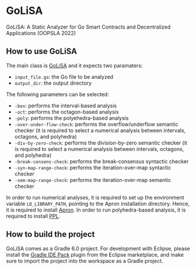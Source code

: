 # GoLiSA
GoLiSA: A Static Analyzer for Go Smart Contracts and Decentralized Applications (OOPSLA 2022)

## How to use GoLiSA
The main class is [GoLiSA](go-lisa/src/main/java/it/unive/golisa/cli/GoLiSA.java) and it expects two paramaters:
- `input_file.go`: the Go file to be analyzed
- `output_dir`: the output directory

The following parameters can be selected:
- `-box`: performs the interval-based analysis
- `-oct`: performs the octagon-based analysis
- `-poly`: performs the polyehedra-based analysis
- `-over-under-flow-check`: performs the overflow/underflow semantic checker (it is required to select a numerical analysis between intervals, octagons, and polyhedra)
- `-div-by-zero-check`: performs the division-by-zero semantic checker (it is required to select a numerical analysis between intervals, octagons, and polyhedra)
- `-break-consens-check`: performs the break-consensus syntactic checker
- `-syn-map-range-check`: performs the iteration-over-map syntactic checker
- `-sem-map-range-check`: performs the iteration-over-map semantic checker

In order to run numerical analyses, it is required to set up the environment variable `LD_LIBRARY_PATH`, pointing to the Apron installation directory. Hence, it is required to install [Apron](https://github.com/antoinemine/apron). In order to run polyhedra-based analysis, it is required to install [PPL](https://www.bugseng.com/ppl-download).

## How to build the project ##
GoLiSA comes as a Gradle 6.0 project. For development with Eclipse, please install the [Gradle IDE Pack](https://marketplace.eclipse.org/content/gradle-ide-pack) plugin from the Eclipse marketplace, and make sure to import the project into the workspace as a Gradle project.
